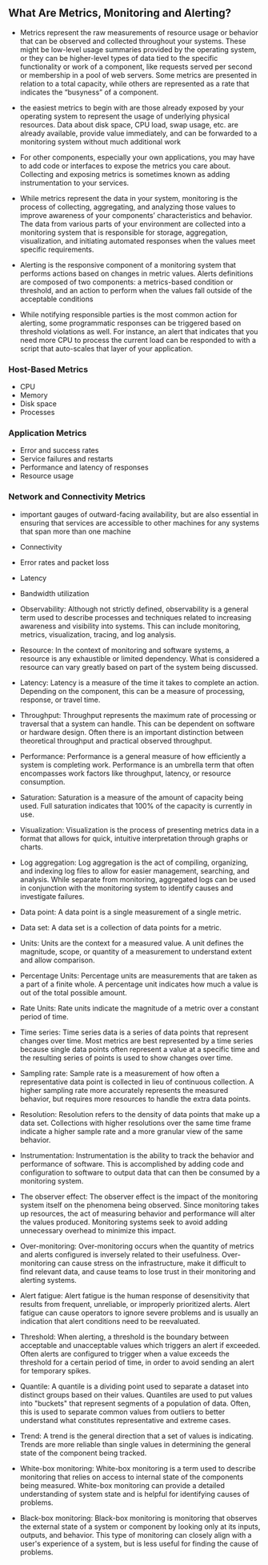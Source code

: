 ## What Are Metrics, Monitoring and Alerting?
- Metrics represent the raw measurements of resource usage or behavior that can be observed and collected throughout your systems. These might be low-level usage summaries provided by the operating system, or they can be higher-level types of data tied to the specific functionality or work of a component, like requests served per second or membership in a pool of web servers. Some metrics are presented in relation to a total capacity, while others are represented as a rate that indicates the “busyness” of a component.
- the easiest metrics to begin with are those already exposed by your operating system to represent the usage of underlying physical resources. Data about disk space, CPU load, swap usage, etc. are already available, provide value immediately, and can be forwarded to a monitoring system without much additional work
- For other components, especially your own applications, you may have to add code or interfaces to expose the metrics you care about. Collecting and exposing metrics is sometimes known as adding instrumentation to your services.

- While metrics represent the data in your system, monitoring is the process of collecting, aggregating, and analyzing those values to improve awareness of your components’ characteristics and behavior. The data from various parts of your environment are collected into a monitoring system that is responsible for storage, aggregation, visualization, and initiating automated responses when the values meet specific requirements.
- Alerting is the responsive component of a monitoring system that performs actions based on changes in metric values. Alerts definitions are composed of two components: a metrics-based condition or threshold, and an action to perform when the values fall outside of the acceptable conditions
- While notifying responsible parties is the most common action for alerting, some programmatic responses can be triggered based on threshold violations as well. For instance, an alert that indicates that you need more CPU to process the current load can be responded to with a script that auto-scales that layer of your application.

### Host-Based Metrics
- CPU
- Memory
- Disk space
- Processes

### Application Metrics
- Error and success rates
- Service failures and restarts
- Performance and latency of responses
- Resource usage

### Network and Connectivity Metrics
- important gauges of outward-facing availability, but are also essential in ensuring that services are accessible to other machines for any systems that span more than one machine

- Connectivity
- Error rates and packet loss
- Latency
- Bandwidth utilization


-   Observability: Although not strictly defined, observability is a general term used to describe processes and techniques related to increasing awareness and visibility into systems. This can include monitoring, metrics, visualization, tracing, and log analysis.
-   Resource: In the context of monitoring and software systems, a resource is any exhaustible or limited dependency. What is considered a resource can vary greatly based on part of the system being discussed.
-   Latency: Latency is a measure of the time it takes to complete an action. Depending on the component, this can be a measure of processing, response, or travel time.
-   Throughput: Throughput represents the maximum rate of processing or traversal that a system can handle. This can be dependent on software or hardware design. Often there is an important distinction between theoretical throughput and practical observed throughput.
-   Performance: Performance is a general measure of how efficiently a system is completing work. Performance is an umbrella term that often encompasses work factors like throughput, latency, or resource consumption.
-   Saturation: Saturation is a measure of the amount of capacity being used. Full saturation indicates that 100% of the capacity is currently in use.
-   Visualization: Visualization is the process of presenting metrics data in a format that allows for quick, intuitive interpretation through graphs or charts.
-   Log aggregation: Log aggregation is the act of compiling, organizing, and indexing log files to allow for easier management, searching, and analysis. While separate from monitoring, aggregated logs can be used in conjunction with the monitoring system to identify causes and investigate failures.
-   Data point: A data point is a single measurement of a single metric.
-   Data set: A data set is a collection of data points for a metric.
-   Units: Units are the context for a measured value. A unit defines the magnitude, scope, or quantity of a measurement to understand extent and allow comparison.
-   Percentage Units: Percentage units are measurements that are taken as a part of a finite whole. A percentage unit indicates how much a value is out of the total possible amount.
-   Rate Units: Rate units indicate the magnitude of a metric over a constant period of time.
-   Time series: Time series data is a series of data points that represent changes over time. Most metrics are best represented by a time series because single data points often represent a value at a specific time and the resulting series of points is used to show changes over time.
-   Sampling rate: Sample rate is a measurement of how often a representative data point is collected in lieu of continuous collection. A higher sampling rate more accurately represents the measured behavior, but requires more resources to handle the extra data points.
-   Resolution: Resolution refers to the density of data points that make up a data set. Collections with higher resolutions over the same time frame indicate a higher sample rate and a more granular view of the same behavior.
-   Instrumentation: Instrumentation is the ability to track the behavior and performance of software. This is accomplished by adding code and configuration to software to output data that can then be consumed by a monitoring system.
-   The observer effect: The observer effect is the impact of the monitoring system itself on the phenomena being observed. Since monitoring takes up resources, the act of measuring behavior and performance will alter the values produced. Monitoring systems seek to avoid adding unnecessary overhead to minimize this impact.
-   Over-monitoring: Over-monitoring occurs when the quantity of metrics and alerts configured is inversely related to their usefulness. Over-monitoring can cause stress on the infrastructure, make it difficult to find relevant data, and cause teams to lose trust in their monitoring and alerting systems.
-   Alert fatigue: Alert fatigue is the human response of desensitivity that results from frequent, unreliable, or improperly prioritized alerts. Alert fatigue can cause operators to ignore severe problems and is usually an indication that alert conditions need to be reevaluated.
-   Threshold: When alerting, a threshold is the boundary between acceptable and unacceptable values which triggers an alert if exceeded. Often alerts are configured to trigger when a value exceeds the threshold for a certain period of time, in order to avoid sending an alert for temporary spikes.
-   Quantile: A quantile is a dividing point used to separate a dataset into distinct groups based on their values. Quantiles are used to put values into "buckets" that represent segments of a population of data. Often, this is used to separate common values from outliers to better understand what constitutes representative and extreme cases.
-   Trend: A trend is the general direction that a set of values is indicating. Trends are more reliable than single values in determining the general state of the component being tracked.
-   White-box monitoring: White-box monitoring is a term used to describe monitoring that relies on access to internal state of the components being measured. White-box monitoring can provide a detailed understanding of system state and is helpful for identifying causes of problems.
-   Black-box monitoring: Black-box monitoring is monitoring that observes the external state of a system or component by looking only at its inputs, outputs, and behavior. This type of monitoring can closely align with a user's experience of a system, but is less useful for finding the cause of problems.
